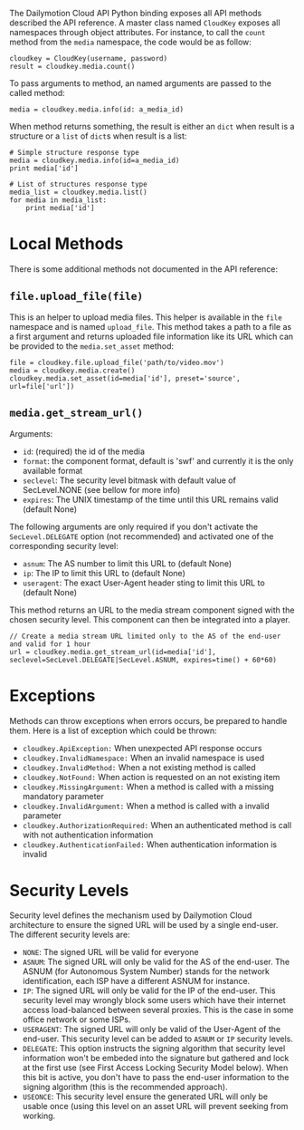 The Dailymotion Cloud API Python binding exposes all API methods described the API reference. A
master class named `CloudKey` exposes all namespaces through object attributes. For
instance, to call the `count` method from the `media` namespace, the code
would be as follow:

    cloudkey = CloudKey(username, password)
    result = cloudkey.media.count()

To pass arguments to method, an named arguments are passed to the called method:

    media = cloudkey.media.info(id: a_media_id)

When method returns something, the result is either an `dict` when result is
a structure or a `list` of `dict`s when result is a list:

    # Simple structure response type
    media = cloudkey.media.info(id=a_media_id)
    print media['id']

    # List of structures response type
    media_list = cloudkey.media.list()
    for media in media_list:
        print media['id']

Local Methods
=============

There is some additional methods not documented in the API reference:

`file.upload_file(file)`
------------------------

This is an helper to upload media files. This helper is available in the `file` namespace and is
named `upload_file`. This method takes a path to a file as a first argument and returns uploaded
file information like its URL which can be provided to the `media.set_asset` method:

    file = cloudkey.file.upload_file('path/to/video.mov')
    media = cloudkey.media.create()
    cloudkey.media.set_asset(id=media['id'], preset='source', url=file['url'])

`media.get_stream_url()`
------------------------

Arguments:

- `id`: (required) the id of the media
- `format`: the component format, default is 'swf' and currently it is the only available format
- `seclevel`: The security level bitmask with default value of SecLevel.NONE (see bellow for more info)
- `expires`: The UNIX timestamp of the time until this URL remains valid (default None)

The following arguments are only required if you don't activate the `SecLevel.DELEGATE` option (not
recommended) and activated one of the corresponding security level:

- `asnum`: The AS number to limit this URL to (default None)
- `ip`: The IP to limit this URL to (default None)
- `useragent`: The exact User-Agent header sting to limit this URL to (default None)

This method returns an URL to the media stream component signed with the chosen security level. This
component can then be integrated into a player.

    // Create a media stream URL limited only to the AS of the end-user and valid for 1 hour
    url = cloudkey.media.get_stream_url(id=media['id'], seclevel=SecLevel.DELEGATE|SecLevel.ASNUM, expires=time() + 60*60)

Exceptions
==========

Methods can throw exceptions when errors occurs, be prepared to handle them. Here is a list of
exception which could be thrown:

- `cloudkey.ApiException:` When unexpected API response occurs
- `cloudkey.InvalidNamespace:` When an invalid namespace is used
- `cloudkey.InvalidMethod:` When a not existing method is called
- `cloudkey.NotFound:` When action is requested on an not existing item
- `cloudkey.MissingArgument:` When a method is called with a missing mandatory parameter
- `cloudkey.InvalidArgument:` When a method is called with a invalid parameter
- `cloudkey.AuthorizationRequired:` When an authenticated method is call with not authentication information
- `cloudkey.AuthenticationFailed:` When authentication information is invalid

Security Levels
===============

Security level defines the mechanism used by Dailymotion Cloud architecture to ensure the signed URL
will be used by a single end-user. The different security levels are:

- `NONE`: The signed URL will be valid for everyone
- `ASNUM`: The signed URL will only be valid for the AS of the end-user. The ASNUM (for Autonomous
  System Number) stands for the network identification, each ISP have a different ASNUM for
  instance.
- `IP`: The signed URL will only be valid for the IP of the end-user. This security level may
  wrongly block some users which have their internet access load-balanced between several proxies.
  This is the case in some office network or some ISPs.
- `USERAGENT`: The signed URL will only be valid of the User-Agent of the end-user. This security
  level can be added to `ASNUM` or `IP` security levels.
- `DELEGATE`: This option instructs the signing algorithm that security level information won't be
  embeded into the signature but gathered and lock at the first use (see First Access Locking
  Security Model below). When this bit is active, you don't have to pass the end-user information
  to the signing algorithm (this is the recommended approach).
- `USEONCE`: This security level ensure the generated URL will only be usable once (using this level
  on an asset URL will prevent seeking from working.